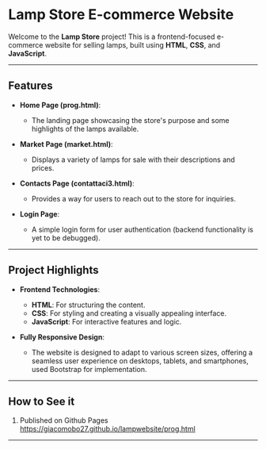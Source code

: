 
# Lamp Store E-commerce Website

Welcome to the **Lamp Store** project! This is a frontend-focused e-commerce website for selling lamps, built using **HTML**, **CSS**, and **JavaScript**.

---

## Features

- **Home Page (prog.html)**: 
  - The landing page showcasing the store's purpose and some highlights of the lamps available.

- **Market Page (market.html)**:
  - Displays a variety of lamps for sale with their descriptions and prices.
  
- **Contacts Page (contattaci3.html)**:
  - Provides a way for users to reach out to the store for inquiries.

- **Login Page**:
  - A simple login form for user authentication (backend functionality is yet to be debugged).

---

## Project Highlights

- **Frontend Technologies**:
  - **HTML**: For structuring the content.
  - **CSS**: For styling and creating a visually appealing interface.
  - **JavaScript**: For interactive features and logic.

- **Fully Responsive Design**:
  - The website is designed to adapt to various screen sizes, offering a seamless user experience on desktops, tablets, and smartphones,
  used Bootstrap for implementation.

---



## How to See it

1. Published on Github Pages
    https://giacomobo27.github.io/lampwebsite/prog.html

---
